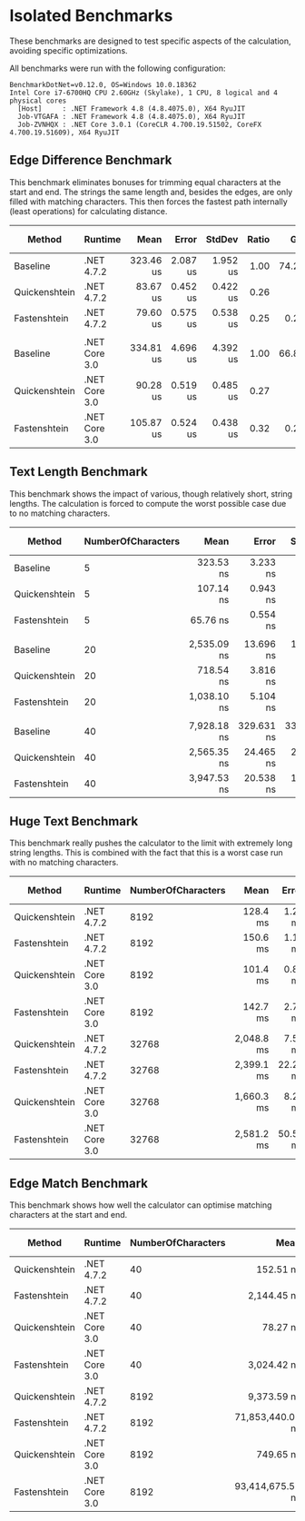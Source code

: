 # Isolated Benchmarks

These benchmarks are designed to test specific aspects of the calculation, avoiding specific optimizations.

All benchmarks were run with the following configuration:

```
BenchmarkDotNet=v0.12.0, OS=Windows 10.0.18362
Intel Core i7-6700HQ CPU 2.60GHz (Skylake), 1 CPU, 8 logical and 4 physical cores
  [Host]     : .NET Framework 4.8 (4.8.4075.0), X64 RyuJIT
  Job-VTGAFA : .NET Framework 4.8 (4.8.4075.0), X64 RyuJIT
  Job-ZVNHQX : .NET Core 3.0.1 (CoreCLR 4.700.19.51502, CoreFX 4.700.19.51609), X64 RyuJIT
```

## Edge Difference Benchmark

This benchmark eliminates bonuses for trimming equal characters at the start and end.
The strings the same length and, besides the edges, are only filled with matching characters.
This then forces the fastest path internally (least operations) for calculating distance.

|        Method |       Runtime |      Mean |    Error |   StdDev | Ratio |   Gen 0 |   Gen 1 | Gen 2 | Allocated |
|-------------- |-------------- |----------:|---------:|---------:|------:|--------:|--------:|------:|----------:|
|      Baseline |    .NET 4.7.2 | 323.46 us | 2.087 us | 1.952 us |  1.00 | 74.2188 | 20.9961 |     - |  301049 B |
| Quickenshtein |    .NET 4.7.2 |  83.67 us | 0.452 us | 0.422 us |  0.26 |       - |       - |     - |         - |
|  Fastenshtein |    .NET 4.7.2 |  79.60 us | 0.575 us | 0.538 us |  0.25 |  0.2441 |       - |     - |    1092 B |
|               |               |           |          |          |       |         |         |       |           |
|      Baseline | .NET Core 3.0 | 334.81 us | 4.696 us | 4.392 us |  1.00 | 66.8945 | 20.5078 |     - |  291738 B |
| Quickenshtein | .NET Core 3.0 |  90.28 us | 0.519 us | 0.485 us |  0.27 |       - |       - |     - |         - |
|  Fastenshtein | .NET Core 3.0 | 105.87 us | 0.524 us | 0.438 us |  0.32 |  0.2441 |       - |     - |    1089 B |

## Text Length Benchmark

This benchmark shows the impact of various, though relatively short, string lengths.
The calculation is forced to compute the worst possible case due to no matching characters.

|        Method | NumberOfCharacters |        Mean |      Error |     StdDev | Ratio | RatioSD |  Gen 0 | Gen 1 | Gen 2 | Allocated |
|-------------- |------------------- |------------:|-----------:|-----------:|------:|--------:|-------:|------:|------:|----------:|
|      Baseline |                  5 |   323.53 ns |   3.233 ns |   2.866 ns |  1.00 |    0.00 | 0.1707 |     - |     - |     536 B |
| Quickenshtein |                  5 |   107.14 ns |   0.943 ns |   0.882 ns |  0.33 |    0.00 |      - |     - |     - |         - |
|  Fastenshtein |                  5 |    65.76 ns |   0.554 ns |   0.491 ns |  0.20 |    0.00 | 0.0153 |     - |     - |      48 B |
|               |                    |             |            |            |       |         |        |       |       |           |
|      Baseline |                 20 | 2,535.09 ns |  13.696 ns |  12.811 ns |  1.00 |    0.00 | 0.8659 |     - |     - |    2720 B |
| Quickenshtein |                 20 |   718.54 ns |   3.816 ns |   3.382 ns |  0.28 |    0.00 |      - |     - |     - |         - |
|  Fastenshtein |                 20 | 1,038.10 ns |   5.104 ns |   4.775 ns |  0.41 |    0.00 | 0.0324 |     - |     - |     104 B |
|               |                    |             |            |            |       |         |        |       |       |           |
|      Baseline |                 40 | 7,928.18 ns | 329.631 ns | 338.507 ns |  1.00 |    0.00 | 2.6703 |     - |     - |    8400 B |
| Quickenshtein |                 40 | 2,565.35 ns |  24.465 ns |  22.885 ns |  0.32 |    0.01 |      - |     - |     - |         - |
|  Fastenshtein |                 40 | 3,947.53 ns |  20.538 ns |  17.150 ns |  0.50 |    0.02 | 0.0534 |     - |     - |     184 B |

## Huge Text Benchmark

This benchmark really pushes the calculator to the limit with extremely long string lengths.
This is combined with the fact that this is a worst case run with no matching characters.

|        Method |       Runtime | NumberOfCharacters |       Mean |    Error |   StdDev | Gen 0 | Gen 1 | Gen 2 | Allocated |
|-------------- |-------------- |------------------- |-----------:|---------:|---------:|------:|------:|------:|----------:|
| Quickenshtein |    .NET 4.7.2 |               8192 |   128.4 ms |  1.23 ms |  1.03 ms |     - |     - |     - |         - |
|  Fastenshtein |    .NET 4.7.2 |               8192 |   150.6 ms |  1.15 ms |  1.08 ms |     - |     - |     - |   32816 B |
| Quickenshtein | .NET Core 3.0 |               8192 |   101.4 ms |  0.88 ms |  0.83 ms |     - |     - |     - |         - |
|  Fastenshtein | .NET Core 3.0 |               8192 |   142.7 ms |  2.77 ms |  3.40 ms |     - |     - |     - |   32792 B |
| Quickenshtein |    .NET 4.7.2 |              32768 | 2,048.8 ms |  7.53 ms |  7.04 ms |     - |     - |     - |         - |
|  Fastenshtein |    .NET 4.7.2 |              32768 | 2,399.1 ms | 22.28 ms | 19.75 ms |     - |     - |     - |  131096 B |
| Quickenshtein | .NET Core 3.0 |              32768 | 1,660.3 ms |  8.26 ms |  7.72 ms |     - |     - |     - |         - |
|  Fastenshtein | .NET Core 3.0 |              32768 | 2,581.2 ms | 50.50 ms | 89.77 ms |     - |     - |     - |  131192 B |

## Edge Match Benchmark

This benchmark shows how well the calculator can optimise matching characters at the start and end.

|        Method |       Runtime | NumberOfCharacters |             Mean |          Error |         StdDev |  Gen 0 | Gen 1 | Gen 2 | Allocated |
|-------------- |-------------- |------------------- |-----------------:|---------------:|---------------:|-------:|------:|------:|----------:|
| Quickenshtein |    .NET 4.7.2 |                 40 |        152.51 ns |       0.879 ns |       0.822 ns |      - |     - |     - |         - |
|  Fastenshtein |    .NET 4.7.2 |                 40 |      2,144.45 ns |      15.712 ns |      14.697 ns | 0.0572 |     - |     - |     185 B |
| Quickenshtein | .NET Core 3.0 |                 40 |         78.27 ns |       0.331 ns |       0.294 ns |      - |     - |     - |         - |
|  Fastenshtein | .NET Core 3.0 |                 40 |      3,024.42 ns |      16.364 ns |      15.307 ns | 0.0572 |     - |     - |     184 B |
| Quickenshtein |    .NET 4.7.2 |               8192 |      9,373.59 ns |      71.471 ns |      66.854 ns |      - |     - |     - |         - |
|  Fastenshtein |    .NET 4.7.2 |               8192 | 71,853,440.00 ns | 590,087.576 ns | 551,968.285 ns |      - |     - |     - |   32816 B |
| Quickenshtein | .NET Core 3.0 |               8192 |        749.65 ns |       6.100 ns |       5.407 ns |      - |     - |     - |         - |
|  Fastenshtein | .NET Core 3.0 |               8192 | 93,414,675.56 ns | 764,175.373 ns | 714,810.118 ns |      - |     - |     - |   33015 B |